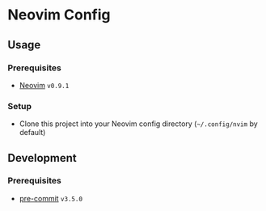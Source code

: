# Neovim Config

## Usage

### Prerequisites

- [Neovim](https://neovim.io/) `v0.9.1`

### Setup

- Clone this project into your Neovim config directory (`~/.config/nvim` by default)

## Development

### Prerequisites

- [pre-commit](https://pre-commit.com/) `v3.5.0`
